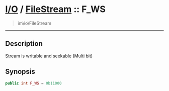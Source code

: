 # [I/O](io.md) / [FileStream](io-FileStream.md) :: F_WS
 > im\io\FileStream
____

## Description
Stream is writable and seekable (Multi bit)

## Synopsis
```php
public int F_WS = 0b11000
```
